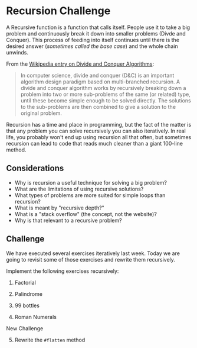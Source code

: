 # Recursion Challenge

A Recursive function is a function that calls itself.  People use it to take a big problem and continuously break it down into smaller problems (Divde and Conquer). This process of feeding into itself continues until there is the desired answer (_sometimes called the base case_) and the whole chain unwinds.

From the [Wikipedia entry on Divide and Conquer Algorithms](http://en.wikipedia.org/wiki/Divide_and_conquer_algorithm):

> In computer science, divide and conquer (D&C) is an important algorithm design paradigm based on multi-branched recursion. A divide and conquer algorithm works by recursively breaking down a problem into two or more sub-problems of the same (or related) type, until these become simple enough to be solved directly. The solutions to the sub-problems are then combined to give a solution to the original problem.

Recursion has a time and place in programming, but the fact of the matter is that any problem you can solve recursively you can also iteratively. In real life, you probably won't end up using recursion all that often, but sometimes recursion can lead to code that reads much cleaner than a giant 100-line method.

## Considerations

* Why is recursion a useful technique for solving a big problem?
* What are the limitations of using recursive solutions?
* What types of problems are more suited for simple loops than recursion?
* What is meant by "recursive depth?"
* What is a "stack overflow" (the concept, not the website)?
* Why is that relevant to a recursive problem?

## Challenge

We have executed several exercises iteratively last week. Today we are going to revisit some of those exercises and rewrite them recursively.

Implement the following exercises recursively:

1. Factorial

2. Palindrome

3. 99 bottles

4. Roman Numerals

New Challenge

5. Rewrite the `#flatten` method
